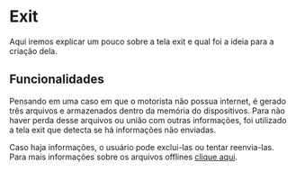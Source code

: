 # Exit

Aqui iremos explicar um pouco sobre a tela exit e qual foi a ideia para a criação dela.

## Funcionalidades

Pensando em uma caso em que o motorista não possua internet, é gerado três arquivos e armazenados dentro da memória do dispositivos. Para não haver perda desse arquivos ou união com outras informações, foi utilizado a tela exit que detecta se há informações não enviadas. 

Caso haja informações, o usuário pode exclui-las ou tentar reenvia-las. Para mais informações sobre os arquivos offlines [clique aqui](/Classes/README.md).